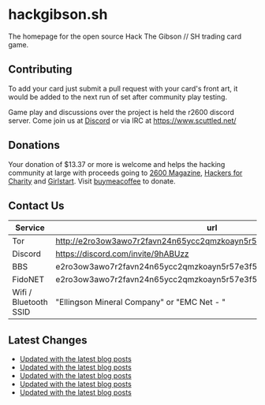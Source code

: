 # hackgibson.sh
The homepage for the open source Hack The Gibson // SH trading card game.


## Contributing

To add your card just submit a pull request with your card's front art, it would be added to the next run of set after community play testing.

Game play and discussions over the project is held the r2600 discord server. Come join us at [Discord](https://discord.com/invite/9hABUzz) or via IRC at https://www.scuttled.net/


## Donations

Your donation of $13.37 or more is welcome and helps the hacking community at large with proceeds going to [2600 Magazine](https://2600.com/), [Hackers for Charity](https://hackersforcharity.org) and [Girlstart](https://girlstart.org).  Visit [buymeacoffee](https://www.buymeacoffee.com/hackgibson.sh) to donate.


## Contact Us

Service | url
-|-
Tor | http://e2ro3ow3awo7r2favn24n65ycc2qmzkoayn5r57e3f56nvjwdcgg32ad.onion
Discord | https://discord.com/invite/9hABUzz
BBS | e2ro3ow3awo7r2favn24n65ycc2qmzkoayn5r57e3f56nvjwdcgg32ad.onion:23
FidoNET | e2ro3ow3awo7r2favn24n65ycc2qmzkoayn5r57e3f56nvjwdcgg32ad.onion:24554
Wifi / Bluetooth SSID | "Ellingson Mineral Company" or "EMC Net - <fidonet address>"

## Latest Changes
<!-- BLOG-POST-LIST:START -->
- [Updated with the latest blog posts](https://github.com/DFW2600/hackgibson.sh/commit/501cf0177b3ce7ff57574214a117b6a905ed009f)
- [Updated with the latest blog posts](https://github.com/DFW2600/hackgibson.sh/commit/b15651405a8a2b2432d6ce079c6864a85efe8861)
- [Updated with the latest blog posts](https://github.com/DFW2600/hackgibson.sh/commit/7f6350a1f9a060e93bc25d1b409482829b946a48)
- [Updated with the latest blog posts](https://github.com/DFW2600/hackgibson.sh/commit/39864c121172b5f7ae5660c5909dddaba872b3b4)
- [Updated with the latest blog posts](https://github.com/DFW2600/hackgibson.sh/commit/964c0c5a2078cf8da19e53968f91e87688ceb39a)
<!-- BLOG-POST-LIST:END -->
